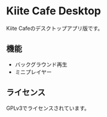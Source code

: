 # Kiite Cafe Desktop

Kiite Cafeのデスクトップアプリ版です。

## 機能

- バックグラウンド再生
- ミニプレイヤー

## ライセンス

GPLv3でライセンスされています。

